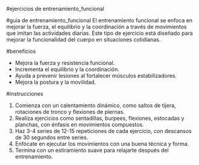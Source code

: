 #ejercicios de entrenamiento_funcional

#guia de entrenamiento_funcional
El entrenamiento funcional se enfoca en mejorar la fuerza, el equilibrio y la coordinación a través de movimientos que imitan las actividades diarias. Este tipo de ejercicio está diseñado para mejorar la funcionalidad del cuerpo en situaciones cotidianas.

#beneficios
- Mejora la fuerza y resistencia funcional.
- Incrementa el equilibrio y la coordinación.
- Ayuda a prevenir lesiones al fortalecer músculos estabilizadores.
- Mejora la postura y la movilidad.

#instrucciones
1. Comienza con un calentamiento dinámico, como saltos de tijera, rotaciones de tronco y flexiones de piernas.
2. Realiza ejercicios como sentadillas, burpees, flexiones, estocadas y planchas, con énfasis en movimientos compuestos.
3. Haz 3-4 series de 12-15 repeticiones de cada ejercicio, con descansos de 30 segundos entre series.
4. Enfócate en ejecutar los movimientos con una buena técnica y forma.
5. Termina con un estiramiento suave para relajarte después del entrenamiento.
